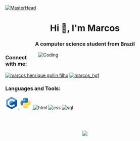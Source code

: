 [![MasterHead](https://static.pingcap.com/files/2022/12/05072707/chatGPT-GitHub-banner.jpg)]()
<h1 align="center">Hi 👋, I'm Marcos</h1>
<h3 align="center">A computer science student from Brazil</h3>
<img align="right" alt="Coding" width="400" src="https://media.tenor.com/qJ5evVs-_uUAAAAC/coding.gif">

<h3 align="left">Connect with me:</h3>
<p align="left">
<a href="https://linkedin.com/in/marcos-henrique-gollin-filho-917721245" target="blank"><img align="center" src="https://raw.githubusercontent.com/rahuldkjain/github-profile-readme-generator/master/src/images/icons/Social/linked-in-alt.svg" alt="marcos henrique gollin filho" height="30" width="40" /></a>
<a href="https://www.leetcode.com/marcos_hgf" target="blank"><img align="center" src="https://raw.githubusercontent.com/rahuldkjain/github-profile-readme-generator/master/src/images/icons/Social/leet-code.svg" alt="marcos_hgf" height="30" width="40" /></a>
</p>

<h3 align="left">Languages and Tools:</h3>
<p align="left"> <a href="https://www.cprogramming.com/" target="_blank" rel="noreferrer"> <img src="https://raw.githubusercontent.com/devicons/devicon/master/icons/c/c-original.svg" alt="c" width="40" height="40"/> </a> <a href="https://www.python.org" target="_blank" rel="noreferrer"> <img src="https://raw.githubusercontent.com/devicons/devicon/master/icons/python/python-original.svg" alt="python" width="40" height="40"/> </a> <a> <img src="https://cdn.jsdelivr.net/gh/devicons/devicon@latest/icons/html5/html5-original.svg" alt="html" width="40" height="40"/> <a> <img src="https://cdn.jsdelivr.net/gh/devicons/devicon@latest/icons/css3/css3-original.svg" alt="css" width="40" height="40"/> <a> <img src="https://cdn.jsdelivr.net/gh/devicons/devicon@latest/icons/azuresqldatabase/azuresqldatabase-original.svg" alt="sql" width="40" height="40"/> </a>
           </a></p>

<br></br>

<p align="center">
  <a href="https://github.com/MarcosHGF">
    <img align="center" src="https://github-readme-stats.vercel.app/api?username=MarcosHGF&theme=tokyonight&show_icons=true&hide_border=true&count_private=true"/>
  </a>
</p>
